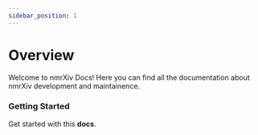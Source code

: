 ```yaml
---
sidebar_position: 1
---
```


# Overview

Welcome to nmrXiv Docs! Here you can find all the documentation about nmrXiv development and maintainence.

### Getting Started

Get started with this **docs**.


